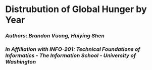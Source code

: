 # Distrubution of Global Hunger by Year

### *Authors: Brandon Vuong, Huiying Shen*
### *In Affiliation with INFO-201: Technical Foundations of Informatics - The Information School - University of Washington*

